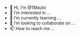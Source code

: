 - 👋 Hi, I’m @1Mauto
- 👀 I’m interested in ...
- 🌱 I’m currently learning ...
- 💞️ I’m looking to collaborate on ...
- 📫 How to reach me ...

<!---
1Mauto/1Mauto is a ✨ special ✨ repository because its `README.md` (this file) appears on your GitHub profile.
You can click the Preview link to take a look at your changes.
--->
